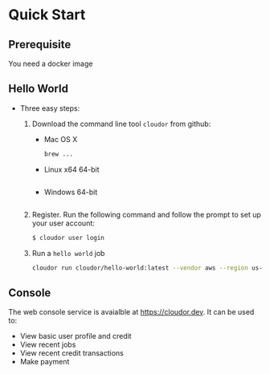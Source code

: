 # Quick Start

## Prerequisite

You need a docker image

## Hello World

- Three easy steps:
    1. Download the command line tool `cloudor` from github:
        * Mac OS X
            ```bash
            brew ...
            ```
        * Linux x64 64-bit
            ```bash
            ```
        * Windows 64-bit
            ```
            ```
    2. Register. Run the following command and follow the prompt to set up your user account:
        ```bash
        $ cloudor user login
        ```

    3. Run a `hello world` job
        ```bash
        cloudor run cloudor/hello-world:latest --vendor aws --region us-east-1 --instance-type xlarge TODO
        ```

## Console

The web console service is avaialble at https://cloudor.dev. It can be used to:

* View basic user profile and credit
* View recent jobs
* View recent credit transactions
* Make payment
